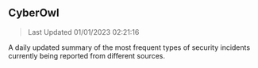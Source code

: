 ## CyberOwl 
> Last Updated 01/01/2023 02:21:16 


A daily updated summary of the most frequent types of security incidents currently being reported from different sources.

